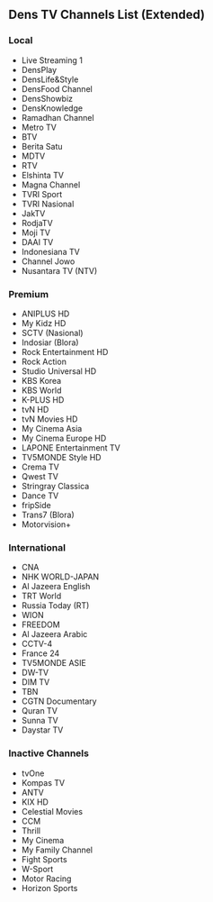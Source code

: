 ## Dens TV Channels List (Extended)
### Local
* Live Streaming 1
* DensPlay
* DensLife&Style
* DensFood Channel
* DensShowbiz
* DensKnowledge
* Ramadhan Channel
* Metro TV
* BTV
* Berita Satu
* MDTV
* RTV
* Elshinta TV
* Magna Channel
* TVRI Sport
* TVRI Nasional
* JakTV
* RodjaTV
* Moji TV
* DAAI TV
* Indonesiana TV
* Channel Jowo
* Nusantara TV (NTV)
### Premium
* ANIPLUS HD
* My Kidz HD
* SCTV (Nasional)
* Indosiar (Blora)
* Rock Entertainment HD
* Rock Action
* Studio Universal HD
* KBS Korea
* KBS World
* K-PLUS HD
* tvN HD
* tvN Movies HD
* My Cinema Asia
* My Cinema Europe HD
* LAPONE Entertainment TV
* TV5MONDE Style HD
* Crema TV
* Qwest TV
* Stringray Classica
* Dance TV
* fripSide
* Trans7 (Blora)
* Motorvision+
### International
* CNA
* NHK WORLD-JAPAN
* Al Jazeera English
* TRT World
* Russia Today (RT)
* WION
* FREEDOM
* Al Jazeera Arabic
* CCTV-4
* France 24
* TV5MONDE ASIE
* DW-TV
* DIM TV
* TBN
* CGTN Documentary
* Quran TV
* Sunna TV
* Daystar TV
### Inactive Channels
* tvOne
* Kompas TV
* ANTV
* KIX HD
* Celestial Movies
* CCM
* Thrill
* My Cinema
* My Family Channel
* Fight Sports
* W-Sport
* Motor Racing
* Horizon Sports
